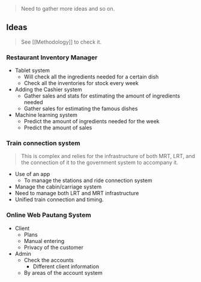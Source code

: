 >Need to gather more ideas and so on.

## Ideas
> See [[Methodology]] to check it.
### Restaurant Inventory Manager
- Tablet system
	- Will check all the ingredients needed for a certain dish
	- Check all the inventories for stock every week
- Adding the Cashier system
	- Gather sales and stats for estimating the amount of ingredients needed
	- Gather sales for estimating the famous dishes
- Machine learning system
	- Predict the amount of ingredients needed for the week
	- Predict the amount of sales




### Train connection system
> This is complex and relies for the infrastructure of both MRT, LRT, and the connection of it to the government system to accompany it.
- Use of an app 
	- To manage the stations and ride connection system
- Manage the cabin/carriage system
- Need to manage both LRT and MRT infrastructure
- Unified train connection and timing.


### Online Web Pautang System
- Client
	- Plans
	- Manual entering
	- Privacy of the customer
- Admin
	- Check the accounts
		- Different client information
	- By areas of the account system